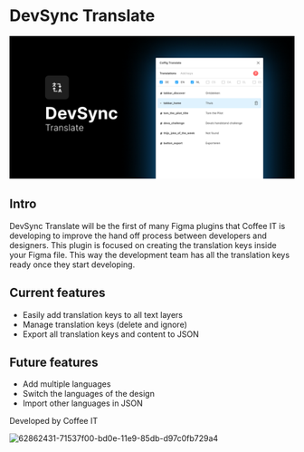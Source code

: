# DevSync Translate

![62862431-71537f00-bd0e-11e9-85db-d97c0fb729a4](https://raw.githubusercontent.com/Coffee-IT-Development/figma-devsync-suite/react-rewrite/src/app/assets/Devsync%20translate%20cover.png)


## Intro
DevSync Translate will be the first of many Figma plugins that Coffee IT is developing to improve the hand off process between developers and designers. This plugin is focused on creating the translation keys inside your Figma file. This way the development team has all the translation keys ready once they start developing.

## Current features
* Easily add translation keys to all text layers
* Manage translation keys (delete and ignore)
* Export all translation keys and content to JSON

## Future features
* Add multiple languages
* Switch the languages of the design
* Import other languages in JSON


Developed by Coffee IT

![62862431-71537f00-bd0e-11e9-85db-d97c0fb729a4](https://coffeeit.nl/wp-content/uploads/2016/09/logo_dark_small_new.png)
